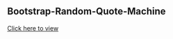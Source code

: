 ## Bootstrap-Random-Quote-Machine
[Click here to view](https://diogobatista1.github.io/Bootstrap-Random-Quote-Machine/)
